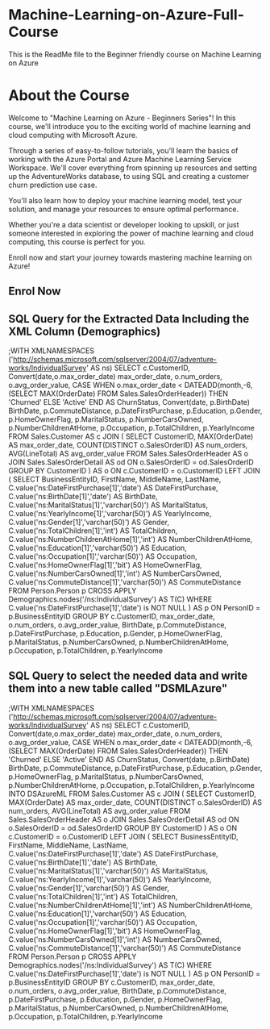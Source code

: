 # Machine-Learning-on-Azure-Full-Course
This is the ReadMe file to the Beginner friendly course on Machine Learning on Azure

# About the Course
Welcome to "Machine Learning on Azure - Beginners Series"! In this course, we'll introduce you to the exciting world of machine learning and cloud computing with Microsoft Azure.

Through a series of easy-to-follow tutorials, you'll learn the basics of working with the Azure Portal and Azure Machine Learning Service Workspace. We'll cover everything from spinning up resources and setting up the AdventureWorks database, to using SQL and creating a customer churn prediction use case.

You'll also learn how to deploy your machine learning model, test your solution, and manage your resources to ensure optimal performance.

Whether you're a data scientist or developer looking to upskill, or just someone interested in exploring the power of machine learning and cloud computing, this course is perfect for you.

Enroll now and start your journey towards mastering machine learning on Azure!

## Enrol Now



## SQL Query for the Extracted Data Including the XML Column (Demographics)
;WITH XMLNAMESPACES ('http://schemas.microsoft.com/sqlserver/2004/07/adventure-works/IndividualSurvey' AS ns)
SELECT c.CustomerID, Convert(date,o.max_order_date) max_order_date, o.num_orders, o.avg_order_value, 
  CASE 
    WHEN o.max_order_date < DATEADD(month,-6,(SELECT MAX(OrderDate) FROM Sales.SalesOrderHeader))
    THEN 'Churned'
    ELSE 'Active' 
  END AS ChurnStatus,
  Convert(date, p.BirthDate) BirthDate,
  p.CommuteDistance,
  p.DateFirstPurchase,
  p.Education,
  p.Gender,
  p.HomeOwnerFlag,
  p.MaritalStatus,
  p.NumberCarsOwned,
  p.NumberChildrenAtHome,
  p.Occupation,
  p.TotalChildren,
  p.YearlyIncome
FROM Sales.Customer AS c
JOIN (
  SELECT CustomerID, MAX(OrderDate) AS max_order_date, COUNT(DISTINCT o.SalesOrderID) AS num_orders, AVG(LineTotal) AS avg_order_value
  FROM Sales.SalesOrderHeader AS o
  JOIN Sales.SalesOrderDetail AS od ON o.SalesOrderID = od.SalesOrderID
  GROUP BY CustomerID
) AS o ON c.CustomerID = o.CustomerID
LEFT JOIN (
SELECT BusinessEntityID,
   FirstName, 
   MiddleName,
   LastName,
   C.value('ns:DateFirstPurchase[1]','date') AS DateFirstPurchase,
   C.value('ns:BirthDate[1]','date') AS BirthDate,
   C.value('ns:MaritalStatus[1]','varchar(50)') AS MaritalStatus,
   C.value('ns:YearlyIncome[1]','varchar(50)') AS YearlyIncome,
   C.value('ns:Gender[1]','varchar(50)') AS Gender,
   C.value('ns:TotalChildren[1]','int') AS TotalChildren,
   C.value('ns:NumberChildrenAtHome[1]','int') AS NumberChildrenAtHome,
   C.value('ns:Education[1]','varchar(50)') AS Education,
   C.value('ns:Occupation[1]','varchar(50)') AS Occupation,
   C.value('ns:HomeOwnerFlag[1]','bit') AS HomeOwnerFlag,
   C.value('ns:NumberCarsOwned[1]','int') AS NumberCarsOwned,
   C.value('ns:CommuteDistance[1]','varchar(50)') AS CommuteDistance
FROM Person.Person p
CROSS APPLY Demographics.nodes('/ns:IndividualSurvey') AS T(C)
WHERE C.value('ns:DateFirstPurchase[1]','date') is NOT NULL
) AS p ON PersonID = p.BusinessEntityID
GROUP BY c.CustomerID, max_order_date, o.num_orders, o.avg_order_value,
  BirthDate,
  p.CommuteDistance,
  p.DateFirstPurchase,
  p.Education,
  p.Gender,
  p.HomeOwnerFlag,
  p.MaritalStatus,
  p.NumberCarsOwned,
  p.NumberChildrenAtHome,
  p.Occupation,
  p.TotalChildren,
  p.YearlyIncome



## SQL Query to select the needed data and write them into a new table called "DSMLAzure"
;WITH XMLNAMESPACES ('http://schemas.microsoft.com/sqlserver/2004/07/adventure-works/IndividualSurvey' AS ns)
SELECT c.CustomerID, Convert(date,o.max_order_date) max_order_date, o.num_orders, o.avg_order_value, 
  CASE 
    WHEN o.max_order_date < DATEADD(month,-6,(SELECT MAX(OrderDate) FROM Sales.SalesOrderHeader))
    THEN 'Churned'
    ELSE 'Active' 
  END AS ChurnStatus,
  Convert(date, p.BirthDate) BirthDate,
  p.CommuteDistance,
  p.DateFirstPurchase,
  p.Education,
  p.Gender,
  p.HomeOwnerFlag,
  p.MaritalStatus,
  p.NumberCarsOwned,
  p.NumberChildrenAtHome,
  p.Occupation,
  p.TotalChildren,
  p.YearlyIncome
INTO DSAzureML
FROM Sales.Customer AS c
JOIN (
  SELECT CustomerID, MAX(OrderDate) AS max_order_date, COUNT(DISTINCT o.SalesOrderID) AS num_orders, AVG(LineTotal) AS avg_order_value
  FROM Sales.SalesOrderHeader AS o
  JOIN Sales.SalesOrderDetail AS od ON o.SalesOrderID = od.SalesOrderID
  GROUP BY CustomerID
) AS o ON c.CustomerID = o.CustomerID
LEFT JOIN (
SELECT BusinessEntityID,
   FirstName, 
   MiddleName,
   LastName,
   C.value('ns:DateFirstPurchase[1]','date') AS DateFirstPurchase,
   C.value('ns:BirthDate[1]','date') AS BirthDate,
   C.value('ns:MaritalStatus[1]','varchar(50)') AS MaritalStatus,
   C.value('ns:YearlyIncome[1]','varchar(50)') AS YearlyIncome,
   C.value('ns:Gender[1]','varchar(50)') AS Gender,
   C.value('ns:TotalChildren[1]','int') AS TotalChildren,
   C.value('ns:NumberChildrenAtHome[1]','int') AS NumberChildrenAtHome,
   C.value('ns:Education[1]','varchar(50)') AS Education,
   C.value('ns:Occupation[1]','varchar(50)') AS Occupation,
   C.value('ns:HomeOwnerFlag[1]','bit') AS HomeOwnerFlag,
   C.value('ns:NumberCarsOwned[1]','int') AS NumberCarsOwned,
   C.value('ns:CommuteDistance[1]','varchar(50)') AS CommuteDistance
FROM Person.Person p
CROSS APPLY Demographics.nodes('/ns:IndividualSurvey') AS T(C)
WHERE C.value('ns:DateFirstPurchase[1]','date') is NOT NULL
) AS p ON PersonID = p.BusinessEntityID
GROUP BY c.CustomerID, max_order_date, o.num_orders, o.avg_order_value,
  BirthDate,
  p.CommuteDistance,
  p.DateFirstPurchase,
  p.Education,
  p.Gender,
  p.HomeOwnerFlag,
  p.MaritalStatus,
  p.NumberCarsOwned,
  p.NumberChildrenAtHome,
  p.Occupation,
  p.TotalChildren,
  p.YearlyIncome


